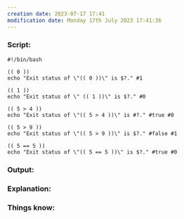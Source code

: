 ```yaml
---
creation date: 2023-07-17 17:41
modification date: Monday 17th July 2023 17:41:36
---
```


### Script:[](https://tldp.org/LDP/abs/html/testconstructs.html#ARITHTESTS)

```
#!/bin/bash

(( 0 ))
echo "Exit status of \"(( 0 ))\" is $?." #1

(( 1 ))
echo "Exit status of \" (( 1 ))\" is $?." #0

(( 5 > 4 ))
echo "Exit status of \"(( 5 > 4 ))\" is #?." #true #0

(( 5 > 9 ))
echo "Exit status of \"(( 5 > 9 ))\" is $?." #false #1

(( 5 == 5 ))
echo "Exit status of \"(( 5 == 5 ))\" is $?." #true #0
 ```

### Output:



### Explanation:



### Things know:
